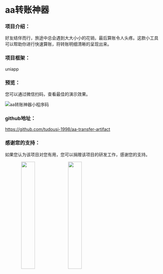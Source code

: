 # aa转账神器

### 项目介绍：

好友结伴而行，旅途中总会遇到大大小小的花销，最后算账令人头疼。这款小工具可以帮助你进行快速算账，将转账明细清晰的呈现出来。



### 项目框架：

uniapp



### 预览：

您可以通过微信扫码，查看最佳的演示效果。

![aa转账神器小程序码](https://user-images.githubusercontent.com/55579853/124433893-d2264d80-dda5-11eb-9e22-68552eb6a58f.jpg)

### github地址：

https://github.com/tudousi-1998/aa-transfer-artifact



### 感谢您的支持：

如果您认为该项目对您有用，您可以捐赠该项目的研发工作，感谢您的支持。

<center><img width="30%" align="left" src="https://user-images.githubusercontent.com/55579853/124433992-ed915880-dda5-11eb-96e9-4e25a6fdab2c.jpg" /><img width="30%" align="left" src="https://user-images.githubusercontent.com/55579853/124434114-131e6200-dda6-11eb-9a6f-5d9213a43d8f.jpg" /></center>





